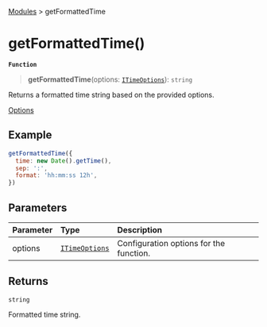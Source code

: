 [Modules](index.md) > getFormattedTime

# getFormattedTime()

**`Function`**

> **getFormattedTime**(options: [`ITimeOptions`](interface.ITimeOptions.md)): `string`

Returns a formatted time string based on the provided options.

[Options](interface.ITimeOptions.md)

## Example

```js
getFormattedTime({
  time: new Date().getTime(),
  sep: ':',
  format: 'hh:mm:ss 12h',
})
```

## Parameters

| Parameter | Type                                        | Description                             |
| :-------- | :------------------------------------------ | :-------------------------------------- |
| options   | [`ITimeOptions`](interface.ITimeOptions.md) | Configuration options for the function. |

## Returns

`string`

Formatted time string.
